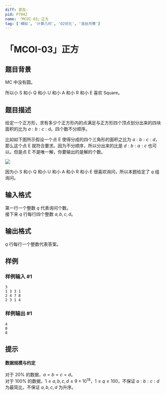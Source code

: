 ```yaml
---
diff: 普及-
pid: P7042
name: 「MCOI-03」正方
tag: ['模拟', '计算几何', 'O2优化', '洛谷月赛']
---
```

# 「MCOI-03」正方
## 题目背景

MC 中没有圆。

所以小 S 和小 Q 和小 U 和小 A 和小 R 和小 E 喜欢 Square。
## 题目描述

给定一个正方形，求有多少个正方形内的点满足与正方形四个顶点划分出来的四块面积的比为 $a:b:c:d$。四个数不分顺序。

比如如下图所示假设一个点 E 使得分成的四个三角形的面积之比为 $a:b:c:d$，那么这个点 E 就符合要求。因为不分顺序，所以分出来的比是 $d:b:a:c$ 也可以。但是点 E 不是唯一解，你要输出的是解的个数。

![](https://cdn.luogu.com.cn/upload/image_hosting/95llbbcx.png)

因为小 S 和小 Q 和小 U 和小 A 和小 R 和小 E 很喜欢询问，所以本题给定了 $q$ 组询问。
## 输入格式

第一行一个整数 $q$ 代表询问个数。     
接下来 $q$ 行每行四个整数 $a,b,c,d$。
## 输出格式

$q$ 行每行一个整数代表答案。
## 样例

### 样例输入 #1
```
3
1 3 3 1
2 4 7 8
2 3 1 4
```
### 样例输出 #1
```
4
0
8
```
## 提示

#### 数据规模与约定

对于 $20\%$ 的数据，$a=b=c=d$。    
对于 $100\%$ 的数据，$1 \le a,b,c,d \le 9 \times 10^{18}$，$1 \le q \le 100$，不保证 $a:b:c:d$ 为最简比，不保证 $a,b,c,d$ 为升序。
